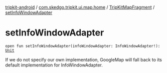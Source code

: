 [tripkit-android](../../index.md) / [com.skedgo.tripkit.ui.map.home](../index.md) / [TripKitMapFragment](index.md) / [setInfoWindowAdapter](./set-info-window-adapter.md)

# setInfoWindowAdapter

`open fun setInfoWindowAdapter(infoWindowAdapter: InfoWindowAdapter!): `[`Unit`](https://kotlinlang.org/api/latest/jvm/stdlib/kotlin/-unit/index.html)

If we do not specify our own implementation, GoogleMap will fall back to its default implementation for InfoWindowAdapter.

